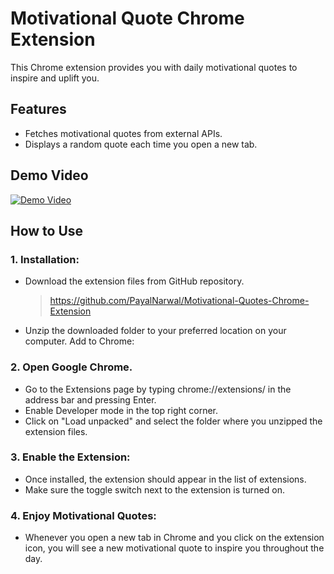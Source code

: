 # Motivational Quote Chrome Extension
This Chrome extension provides you with daily motivational quotes to inspire and uplift you.

## Features
* Fetches motivational quotes from external APIs.
* Displays a random quote each time you open a new tab.

## Demo Video

[![Demo Video](https://example.com/demo-thumbnail.png)](https://youtu.be/vWtIg2VbaLk)

  
## How to Use
### 1. Installation:
* Download the extension files from GitHub repository.
  > https://github.com/PayalNarwal/Motivational-Quotes-Chrome-Extension
  > 
* Unzip the downloaded folder to your preferred location on your computer.
Add to Chrome:

### 2. Open Google Chrome.
* Go to the Extensions page by typing chrome://extensions/ in the address bar and pressing Enter.
* Enable Developer mode in the top right corner.
* Click on "Load unpacked" and select the folder where you unzipped the extension files.

### 3. Enable the Extension:
* Once installed, the extension should appear in the list of extensions.
* Make sure the toggle switch next to the extension is turned on.

### 4. Enjoy Motivational Quotes:
* Whenever you open a new tab in Chrome and you click on the extension icon, you will see a new motivational quote to inspire you throughout the day.
